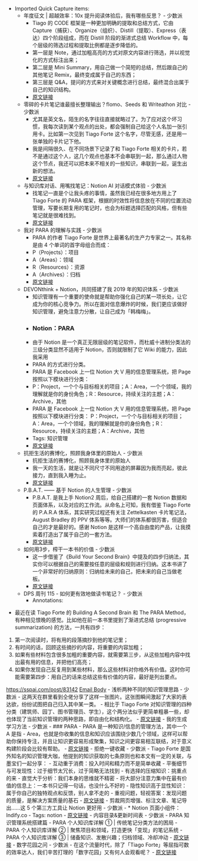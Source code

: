 - Imported Quick Capture items:
    - 年度征文 | 超越效率：10x 提升阅读体验后，我有哪些反思？ - 少数派
        - Tiago 的 CODE 框架是一种更加明确的提取和总结方式，它由 Capture（捕获）、Organize（组织）、Distill（提取）、Express（表达）四个阶段组成，而在 Distill 阶段的渐进式总结 Workflow 中，每个层级的筛选过程和提取比例都是逐步降低的。
        - 第一层是 Note，通过加粗高亮的方式对原文内容进行筛选，并以视觉化的方式标注出来；
        - 第二层是 Mini Summary，用自己做一个简短的总结，然后跟自己的其他笔记 Remix，最终变成属于自己的东西；
        - 第三层是 Q&A，提问的方式来对关键概念进行总结，最终混合出属于自己的知识结构。
        - [原文链接](https://sspai.com/post/78124)
    - 零碎的卡片笔记谁最擅长整理输出？flomo、Seeds 和 Writeathon 对比 - 少数派
        - 尤其是英文名，陌生的名字往往直接就略过了。为了应对这个坏习惯，我每次读到某个观点的出处，都会强制自己给这个人名加一张引用卡。比如第一次见到 Tiago Forte 这个名字，尽管无感，还是用一张单独的卡片记下他。
        - 我是间隔很久、在不同场景下记录了和 Tiago Forte 相关的卡片，若不是通过这个人，这几个观点也基本不会串联到一起，那么通过人物这个节点，我还可以把本来不相关的一些知识，串联到一起，诞生出新的想法。
        - [原文链接](https://sspai.com/post/79373)
    - 与知识库对话、用嘴找笔记：Notion AI 对话模式体验 - 少数派
        - 找笔记一直是个让我头疼的事情，虽然我已经在很多地方用上了 Tiago Forte 的 PARA 框架，根据的时效性将信息放在不同的位置流动管理，写要长期复用的笔记时，也会为标题选择匹配的风格，但有些笔记就是很难找到。
        - [原文链接](https://sspai.com/post/84597)
    - 我对 PARA 的理解与实践 - 少数派
        - PARA 的作者 Tiago Forte 是世界上最著名的生产力专家之一。其名称是由 4 个单词的首字母组合而成：
        - P（Projects）：项目
        - A（Areas）：领域
        - R（Resources）：资源
        - A（Archives）：归档
        - [原文链接](https://sspai.com/post/78349)
    - DEVONthink + Notion，共同搭建了我 2019 年的知识体系 - 少数派
        - 知识管理有一个重要的使命就是帮助你强化自己的某一项长处，让它成为你的核心竞争力。所以在面对信息爆炸的时候，我们更应该做好知识管理，避免注意力分散，让自己成为「韩梅梅」。
        - ### Notion：PARA
        - 由于 Notion 是一个真正无限层级的笔记软件，而杜威十进制分类法的三级分类显然不适用于 Notion，否则就限制了它 Wiki 的能力，因此我采用
        - PARA 的方式进行分类。
        - PARA 是 Facebook 上一位 Notion 大 V 用的信息管理系统，把 Page 按照以下模块进行分类：
        - P：Project，一个个与目标相关的项目；A：Area，一个个领域，我的理解就是你的身份角色；R：Resource，持续关注的主题；A：Archive，其他
        - PARA 是 Facebook 上一位 Notion 大 V 用的信息管理系统，把 Page 按照以下模块进行分类： P：Project，一个个与目标相关的项目；A：Area，一个个领域，我的理解就是你的身份角色；R：Resource，持续关注的主题；A：Archive，其他
        - Tags: 知识管理
        - [原文链接](https://sspai.com/post/58696)
    - 抗拒生活的赛博化，照顾我身体里的原始人 - 少数派
        - 抗拒生活的赛博化，照顾我身体里的原始人
        - 我一天的生活，就是让不同尺寸不同用途的屏幕因为我而亮起，彼此接力，直到我入睡为止。
        - [原文链接](https://sspai.com/post/80216)
    - P.B.A.T. —— 基于 Notion 的人生管理 - 少数派
        - P.B.A.T. 是我上手 Notion2 周后，给自己搭建的一套 Notion 数据和页面体系，以及对应的工作流。从命名上可知，我有借鉴 Tiago Forte 的 P.A.R.A 体系，其实研究过程还有关注 Zettelkasten 卡片笔记法，August Bradley 的 PPV 体系等等。大师们的体系都很厉害，但适合自己的才是最好的。感谢 Notion 是这样一个高自由度的产品，让我摸索着打造出了属于自己的一套方法。
        - [原文链接](https://sspai.com/post/61243)
    - 如何用3步，榨干一本书的价值 - 少数派
        - 这一步借鉴了《Build Your Second Brain》中提及的四步归纳法，其实你可以根据自己的需要按任意的层级和规则进行归纳。这本书讲了一个非常好的归纳原则：归纳给未来的自己，把未来的自己当做老板。
        - [原文链接](https://sspai.com/post/83320)
    - DPS 周刊 115 - 如何更有效地做读书笔记？ - 少数派
        - Annotations:

* 最近在读 Tiago Forte 的 Building A Second Brain 和 The PARA Method，有种相见恨晚的感觉。比如他在前一本书里提到了渐进式总结 (progressive summarization) 的方法，一共有四步：

1. 第一次阅读时，将有用的段落摘抄到他的笔记里；
2. 有时间的话，回顾这些摘抄的内容，将重要的内容加粗；
3. 如果有些材料包含很多加粗的重要内容，就需要第三步，从这些加粗内容中找出最有用的信息，并把他们高亮；
4. 如果你发现自己反复用到某些材料，那么这些材料对你格外有价值。这时你可能需要第四步：用自己的话来总结这些有价值的内容，最好是列出要点。



https://sspai.com/post/83142 [Email Body](https://files.todoist.com/_h5QcJNmkuMoC5jNCoTRpF0JTzxeKeotDkBES9A1U7kj4eGauqaA_mHPgysrxmqv/by/21878347/as/file.html)
    - 浅析两种不同的知识管理思路 - 少数派
        - 这两天在群里看到仝佬分享了这样一张图片。这张图瞬间激起了大家的表达欲，纷纷试图把自己归入其中某一类。
        - 相比于 Tiago Forte 对知识管理的四种分类（建筑师、园丁、图书管理员、学生），这个两分法似乎更简单粗暴一些，却也体现了当前知识管理的两种思路，即自由化和结构化。
        - [原文链接](https://sspai.com/post/83843)
    - 我的生成学习方法 - 少数派
        - ### PARA
        - PARA 是一种知识/信息的管理方法，其中一个 A 是指
        - Area，也就是你收集的信息和知识应该围绕少数几个领域，这样可以帮助你保持专注，并且让知识更容易形成聚集，知识之间更容易相互联结，对于意义构建阶段会比较有帮助。
        - [原文链接](https://sspai.com/post/84626)
    - 拒绝一键收藏 - 少数派
        - Tiago Forte 是国外知名的知识管理大咖，他提到的知识获取的七条原则也和本文有一定的关联，与墨宝们一起分享：‌
        - 互动重于消费：投入时间和精力而不是简单收藏
        - 平衡细节与可发现性：过于细节太冗长，过于简略无法找到
        - 有选择的压缩知识：挑重点的来
        - 直觉大于分析：我们本身的思维就不精密
        - 将大部分注意力集中在最有价值的信息上：一本书只记得一句话，也没什么不好的
        - 隐性知识高于显性知识：属于你自己的独特观点和反馈，别人拿不走的
        - 重视问题，轻视答案：发现问题的质量，是解决方案质量的基石
        - [原文链接](https://sspai.com/post/66416)
    - 剪裁网页增强、标注文章、笔记导出……这 5 个第三方工具让 Notion 更好用 - 少数派
        - * Notion 页面小组件：Indify.co
        - Tags: notion
        - [原文链接](https://sspai.com/post/63355)
    - 内容目录&更新时间表 - 少数派
        - PARA 知识管理系统搭建篇
        - PARA 个人知识库详解 ① | 传统笔记分类方法的困局
        - PARA 个人知识库详解 ② | 聚焦项目和领域，打造更快「变现」的笔记系统
        - PARA 个人知识库详解 ③ | 储备知识、发散兴趣；归档领域、冷却冲动
        - [原文链接](https://sspai.com/post/80637)
    - 数字花园之问 - 少数派
        - 在这个流量时代，除了「Tiago Forte」等屈指可数的效率达人，我们辛苦打理的「数字花园」又有何人会观看呢？
        - [原文链接](https://sspai.com/post/80238)
